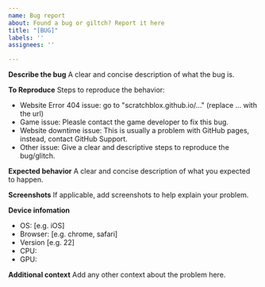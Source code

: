 ```yaml
---
name: Bug report
about: Found a bug or giltch? Report it here
title: "[BUG]"
labels: ''
assignees: ''

---
```


**Describe the bug**
A clear and concise description of what the bug is.

**To Reproduce**
Steps to reproduce the behavior:
- Website Error 404 issue:
go to "scratchblox.github.io/..." (replace ... with the url)
- Game issue:
Pleasle contact the game developer to fix this bug.
- Website downtime issue:
This is usually a problem with GitHub pages, instead, contact GitHub Support.
- Other issue: 
Give a clear and descriptive steps to reproduce the bug/glitch.


**Expected behavior**
A clear and concise description of what you expected to happen.

**Screenshots**
If applicable, add screenshots to help explain your problem.

**Device infomation**
 - OS: [e.g. iOS]
 - Browser: [e.g. chrome, safari]
 - Version [e.g. 22]
- CPU:
- GPU:

**Additional context**
Add any other context about the problem here.
